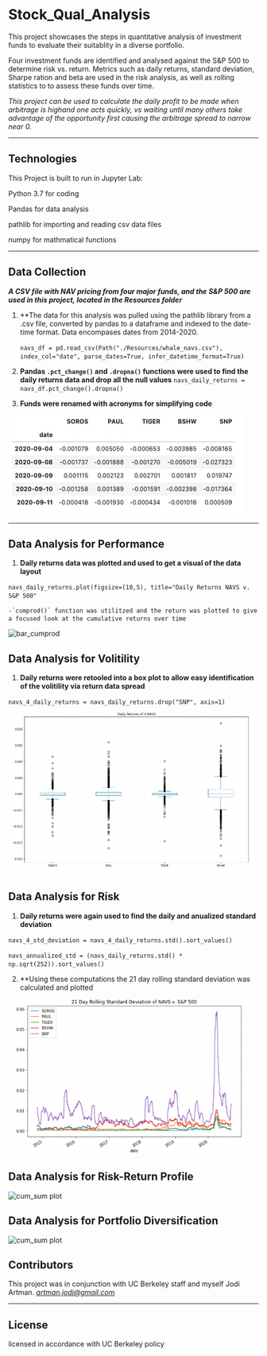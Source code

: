 # Stock_Qual_Analysis
This project showcases the steps in quantitative analysis of investment funds to evaluate their suitablity in a diverse portfolio.

Four investment funds are identified and analysed against the S&P 500 to determine risk vs. return.  Metrics such as daily returns, standard deviation, Sharpe ration and beta are used in the risk analysis, as well as rolling statistics to to assess these funds over time.

*This project can be used to calculate the daily profit to be made when arbitrage is highand one acts quickly, vs waiting until many others take advantage of the opportunity first causing the arbitrage spread to narrow near 0.*

---

## Technologies

This Project is built to run in Jupyter Lab:

 Python 3.7 for coding
 
 Pandas for data analysis
 
 pathlib for importing and reading csv data files
 
 numpy for mathmatical functions


---

## Data Collection

***A CSV file with NAV pricing from four major funds, and the S&P 500 are used in this project, located in the Resources folder***

1. **The data for this analysis was pulled using the pathlib library from a .csv file, converted by pandas to a dataframe and indexed to the date-time format. Data encompases dates from 2014-2020.
    
   `navs_df = pd.read_csv(Path("./Resources/whale_navs.csv"), index_col="date", parse_dates=True, infer_datetime_format=True)`

2. **Pandas `.pct_change()` and `.dropna()` functions were used to find the daily returns data and drop all the null values**
`navs_daily_returns = navs_df.pct_change().dropna()`

3. **Funds were renamed with acronyms for simplifying code**
    
![daily returns](./images/acronyms-dr.png)

---

## Data Analysis for Performance

1. **Daily returns data was plotted and used to get a visual of the data layout**

`navs_daily_returns.plot(figsize=(10,5), title="Daily Returns NAVS v. S&P 500"`

    -`cumprod()` function was utilitzed and the return was plotted to give a focused look at the cumulative returns over time
    
![bar_cumprod](./bar_cumprod.png) 

    
## Data Analysis for Volitility

1. **Daily returns were retooled into a box plot to allow easy identification of the volitility via return data spread**

`navs_4_daily_returns = navs_daily_returns.drop("SNP", axis=1)`

![box_returns](./images/box_returns.png)

## Data Analysis for Risk
1. **Daily returns were again used to find the daily and anualized standard deviation**

`navs_4_std_deviation = navs_4_daily_returns.std().sort_values()`

`navs_annualized_std = (navs_daily_returns.std() * np.sqrt(252)).sort_values()`

2. **Using these computations the 21 day rolling standard deviation was calculated and plotted

![21roll_std_deviation](./images/21roll_std.png)


## Data Analysis for Risk-Return Profile


![cum_sum plot](./images/cum_sum_plot.png)


## Data Analysis for Portfolio Diversification


![cum_sum plot](./images/cum_sum_plot.png)

## Contributors

This project was in conjunction with UC Berkeley staff and myself Jodi Artman.  *artman.jodi@gmail.com*

---

## License

licensed in accordance with UC Berkeley policy
